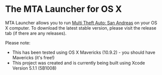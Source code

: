 The MTA Launcher for OS X
=========================

MTA Launcher allows you to run [Multi Theft Auto: San Andreas](http://mtasa.com) on your OS X computer.
To download the latest stable version, please visit the release tab (if there are any releases).

Please note:
* This has been tested using OS X Mavericks (10.9.2) - you should have Mavericks (it's free!)
* This project was created and is currently being built using Xcode Version 5.1.1 (5B1008)
